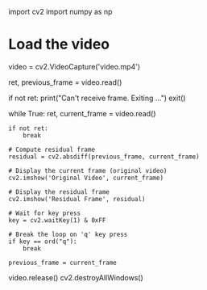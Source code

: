 import cv2
import numpy as np

# Load the video
video = cv2.VideoCapture('video.mp4')

ret, previous_frame = video.read()

if not ret:
    print("Can't receive frame. Exiting ...")
    exit()

while True:
    ret, current_frame = video.read()

    if not ret:
        break

    # Compute residual frame
    residual = cv2.absdiff(previous_frame, current_frame)

    # Display the current frame (original video)
    cv2.imshow('Original Video', current_frame)

    # Display the residual frame
    cv2.imshow('Residual Frame', residual)

    # Wait for key press
    key = cv2.waitKey(1) & 0xFF

    # Break the loop on 'q' key press
    if key == ord("q"):
        break

    previous_frame = current_frame

video.release()
cv2.destroyAllWindows()
